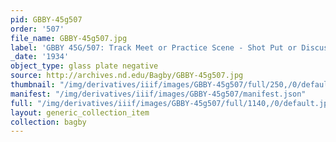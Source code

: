 ```yaml
---
pid: GBBY-45g507
order: '507'
file_name: GBBY-45g507.jpg
label: 'GBBY 45G/507: Track Meet or Practice Scene - Shot Put or Discus - 1934'
_date: '1934'
object_type: glass plate negative
source: http://archives.nd.edu/Bagby/GBBY-45g507.jpg
thumbnail: "/img/derivatives/iiif/images/GBBY-45g507/full/250,/0/default.jpg"
manifest: "/img/derivatives/iiif/images/GBBY-45g507/manifest.json"
full: "/img/derivatives/iiif/images/GBBY-45g507/full/1140,/0/default.jpg"
layout: generic_collection_item
collection: bagby
---
```

